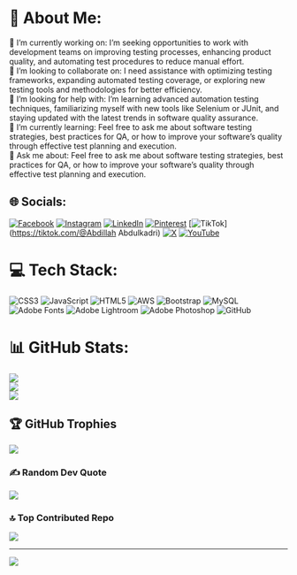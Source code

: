 # 💫 About Me:
🔭 I’m currently working on: I’m seeking opportunities to work with development teams on improving testing processes, enhancing product quality, and automating test procedures to reduce manual effort.<br>👯 I’m looking to collaborate on: I need assistance with optimizing testing frameworks, expanding automated testing coverage, or exploring new testing tools and methodologies for better efficiency.<br>🤝 I’m looking for help with: I’m learning advanced automation testing techniques, familiarizing myself with new tools like Selenium or JUnit, and staying updated with the latest trends in software quality assurance.<br>🌱 I’m currently learning: Feel free to ask me about software testing strategies, best practices for QA, or how to improve your software’s quality through effective test planning and execution.<br>💬 Ask me about: Feel free to ask me about software testing strategies, best practices for QA, or how to improve your software’s quality through effective test planning and execution.


## 🌐 Socials:
[![Facebook](https://img.shields.io/badge/Facebook-%231877F2.svg?logo=Facebook&logoColor=white)](https://facebook.com/abdillahi.abdulkadri) [![Instagram](https://img.shields.io/badge/Instagram-%23E4405F.svg?logo=Instagram&logoColor=white)](https://instagram.com/abillahabdulkadri) [![LinkedIn](https://img.shields.io/badge/LinkedIn-%230077B5.svg?logo=linkedin&logoColor=white)](https://linkedin.com/in/abdillah-abdulkadri-934871199) [![Pinterest](https://img.shields.io/badge/Pinterest-%23E60023.svg?logo=Pinterest&logoColor=white)](https://pinterest.com/abdillahabdulkadri) [![TikTok](https://img.shields.io/badge/TikTok-%23000000.svg?logo=TikTok&logoColor=white)](https://tiktok.com/@Abdillah Abdulkadri) [![X](https://img.shields.io/badge/X-black.svg?logo=X&logoColor=white)](https://x.com/AbdillahAbdulk1) [![YouTube](https://img.shields.io/badge/YouTube-%23FF0000.svg?logo=YouTube&logoColor=white)](https://youtube.com/@abdillahabdulkadri9139) 

# 💻 Tech Stack:
![CSS3](https://img.shields.io/badge/css3-%231572B6.svg?style=plastic&logo=css3&logoColor=white) ![JavaScript](https://img.shields.io/badge/javascript-%23323330.svg?style=plastic&logo=javascript&logoColor=%23F7DF1E) ![HTML5](https://img.shields.io/badge/html5-%23E34F26.svg?style=plastic&logo=html5&logoColor=white) ![AWS](https://img.shields.io/badge/AWS-%23FF9900.svg?style=plastic&logo=amazon-aws&logoColor=white) ![Bootstrap](https://img.shields.io/badge/bootstrap-%238511FA.svg?style=plastic&logo=bootstrap&logoColor=white) ![MySQL](https://img.shields.io/badge/mysql-4479A1.svg?style=plastic&logo=mysql&logoColor=white) ![Adobe Fonts](https://img.shields.io/badge/Adobe%20Fonts-000B1D.svg?style=plastic&logo=Adobe%20Fonts&logoColor=white) ![Adobe Lightroom](https://img.shields.io/badge/Adobe%20Lightroom-31A8FF.svg?style=plastic&logo=Adobe%20Lightroom&logoColor=white) ![Adobe Photoshop](https://img.shields.io/badge/adobe%20photoshop-%2331A8FF.svg?style=plastic&logo=adobe%20photoshop&logoColor=white) ![GitHub](https://img.shields.io/badge/github-%23121011.svg?style=plastic&logo=github&logoColor=white)
# 📊 GitHub Stats:
![](https://github-readme-stats.vercel.app/api?username=Abdillah2601&theme=dark&hide_border=false&include_all_commits=false&count_private=false)<br/>
![](https://github-readme-streak-stats.herokuapp.com/?user=Abdillah2601&theme=dark&hide_border=false)<br/>
![](https://github-readme-stats.vercel.app/api/top-langs/?username=Abdillah2601&theme=dark&hide_border=false&include_all_commits=false&count_private=false&layout=compact)

## 🏆 GitHub Trophies
![](https://github-profile-trophy.vercel.app/?username=Abdillah2601&theme=radical&no-frame=false&no-bg=false&margin-w=4)

### ✍️ Random Dev Quote
![](https://quotes-github-readme.vercel.app/api?type=horizontal&theme=radical)

### 🔝 Top Contributed Repo
![](https://github-contributor-stats.vercel.app/api?username=Abdillah2601&limit=5&theme=dark&combine_all_yearly_contributions=true)

---
[![](https://visitcount.itsvg.in/api?id=Abdillah2601&icon=0&color=0)](https://visitcount.itsvg.in)

<!-- Proudly created with GPRM ( https://gprm.itsvg.in ) -->
